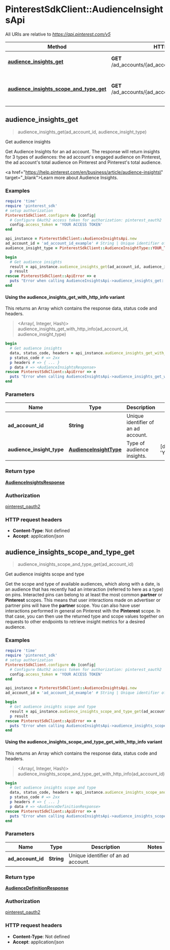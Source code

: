 # PinterestSdkClient::AudienceInsightsApi

All URIs are relative to *https://api.pinterest.com/v5*

| Method | HTTP request | Description |
| ------ | ------------ | ----------- |
| [**audience_insights_get**](AudienceInsightsApi.md#audience_insights_get) | **GET** /ad_accounts/{ad_account_id}/audience_insights | Get audience insights |
| [**audience_insights_scope_and_type_get**](AudienceInsightsApi.md#audience_insights_scope_and_type_get) | **GET** /ad_accounts/{ad_account_id}/insights/audiences | Get audience insights scope and type |


## audience_insights_get

> <AudienceInsightsResponse> audience_insights_get(ad_account_id, audience_insight_type)

Get audience insights

Get Audience Insights for an ad account. The response will return insights for 3 types of audiences: the ad account's engaged audience on Pinterest, the ad account's total audience on Pinterest and Pinterest's total audience.<p/> <a href=\"https://help.pinterest.com/en/business/article/audience-insights\" target=\"_blank\">Learn more about Audience Insights</a>.

### Examples

```ruby
require 'time'
require 'pinterest_sdk'
# setup authorization
PinterestSdkClient.configure do |config|
  # Configure OAuth2 access token for authorization: pinterest_oauth2
  config.access_token = 'YOUR ACCESS TOKEN'
end

api_instance = PinterestSdkClient::AudienceInsightsApi.new
ad_account_id = 'ad_account_id_example' # String | Unique identifier of an ad account.
audience_insight_type = PinterestSdkClient::AudienceInsightType::YOUR_TOTAL_AUDIENCE # AudienceInsightType | Type of audience insights.

begin
  # Get audience insights
  result = api_instance.audience_insights_get(ad_account_id, audience_insight_type)
  p result
rescue PinterestSdkClient::ApiError => e
  puts "Error when calling AudienceInsightsApi->audience_insights_get: #{e}"
end
```

#### Using the audience_insights_get_with_http_info variant

This returns an Array which contains the response data, status code and headers.

> <Array(<AudienceInsightsResponse>, Integer, Hash)> audience_insights_get_with_http_info(ad_account_id, audience_insight_type)

```ruby
begin
  # Get audience insights
  data, status_code, headers = api_instance.audience_insights_get_with_http_info(ad_account_id, audience_insight_type)
  p status_code # => 2xx
  p headers # => { ... }
  p data # => <AudienceInsightsResponse>
rescue PinterestSdkClient::ApiError => e
  puts "Error when calling AudienceInsightsApi->audience_insights_get_with_http_info: #{e}"
end
```

### Parameters

| Name | Type | Description | Notes |
| ---- | ---- | ----------- | ----- |
| **ad_account_id** | **String** | Unique identifier of an ad account. |  |
| **audience_insight_type** | [**AudienceInsightType**](.md) | Type of audience insights. | [default to &#39;YOUR_TOTAL_AUDIENCE&#39;] |

### Return type

[**AudienceInsightsResponse**](AudienceInsightsResponse.md)

### Authorization

[pinterest_oauth2](../README.md#pinterest_oauth2)

### HTTP request headers

- **Content-Type**: Not defined
- **Accept**: application/json


## audience_insights_scope_and_type_get

> <AudienceDefinitionResponse> audience_insights_scope_and_type_get(ad_account_id)

Get audience insights scope and type

Get the scope and type of available audiences, which along with a date, is an audience that has recently had an interaction (referred to here as a type) on pins. Interacted pins can belong to at least the most common **partner** or **Pinterest** scopes. This means that user interactions made on advertiser or partner pins will have the **partner** scope. You can also have user interactions performed in general on Pinterest with the **Pinterest** scope. In that case, you can then use the returned type and scope values together on requests to other endpoints to retrieve insight metrics for a desired audience.

### Examples

```ruby
require 'time'
require 'pinterest_sdk'
# setup authorization
PinterestSdkClient.configure do |config|
  # Configure OAuth2 access token for authorization: pinterest_oauth2
  config.access_token = 'YOUR ACCESS TOKEN'
end

api_instance = PinterestSdkClient::AudienceInsightsApi.new
ad_account_id = 'ad_account_id_example' # String | Unique identifier of an ad account.

begin
  # Get audience insights scope and type
  result = api_instance.audience_insights_scope_and_type_get(ad_account_id)
  p result
rescue PinterestSdkClient::ApiError => e
  puts "Error when calling AudienceInsightsApi->audience_insights_scope_and_type_get: #{e}"
end
```

#### Using the audience_insights_scope_and_type_get_with_http_info variant

This returns an Array which contains the response data, status code and headers.

> <Array(<AudienceDefinitionResponse>, Integer, Hash)> audience_insights_scope_and_type_get_with_http_info(ad_account_id)

```ruby
begin
  # Get audience insights scope and type
  data, status_code, headers = api_instance.audience_insights_scope_and_type_get_with_http_info(ad_account_id)
  p status_code # => 2xx
  p headers # => { ... }
  p data # => <AudienceDefinitionResponse>
rescue PinterestSdkClient::ApiError => e
  puts "Error when calling AudienceInsightsApi->audience_insights_scope_and_type_get_with_http_info: #{e}"
end
```

### Parameters

| Name | Type | Description | Notes |
| ---- | ---- | ----------- | ----- |
| **ad_account_id** | **String** | Unique identifier of an ad account. |  |

### Return type

[**AudienceDefinitionResponse**](AudienceDefinitionResponse.md)

### Authorization

[pinterest_oauth2](../README.md#pinterest_oauth2)

### HTTP request headers

- **Content-Type**: Not defined
- **Accept**: application/json

